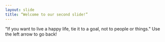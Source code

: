 ```yaml
---
layout: slide
title: “Welcome to our second slide!”
---
```

"If you want to live a happy life, tie it to a goal, not to people or things."
Use the left arrow to go back!
